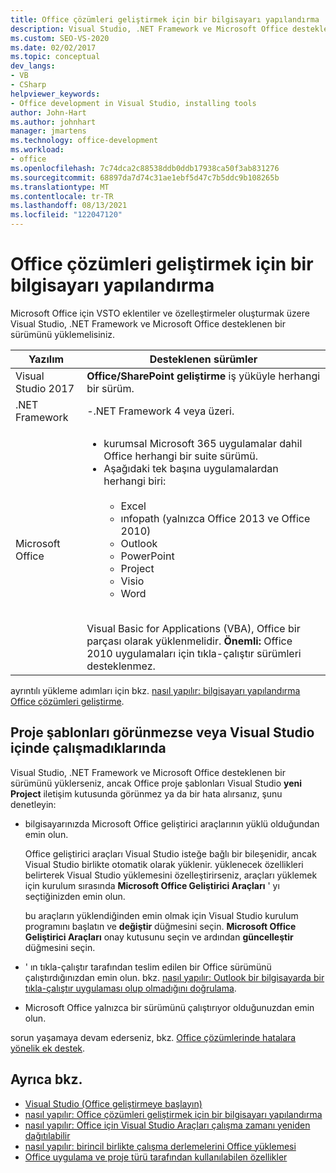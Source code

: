```yaml
---
title: Office çözümleri geliştirmek için bir bilgisayarı yapılandırma
description: Visual Studio, .NET Framework ve Microsoft Office desteklenen bir sürümünü nasıl yükleyebileceğinizi öğrenin ve böylece Microsoft Office için VSTO eklentiler ve özelleştirmeler oluşturabilirsiniz.
ms.custom: SEO-VS-2020
ms.date: 02/02/2017
ms.topic: conceptual
dev_langs:
- VB
- CSharp
helpviewer_keywords:
- Office development in Visual Studio, installing tools
author: John-Hart
ms.author: johnhart
manager: jmartens
ms.technology: office-development
ms.workload:
- office
ms.openlocfilehash: 7c74dca2c88538ddb0ddb17938ca50f3ab831276
ms.sourcegitcommit: 68897da7d74c31ae1ebf5d47c7b5ddc9b108265b
ms.translationtype: MT
ms.contentlocale: tr-TR
ms.lasthandoff: 08/13/2021
ms.locfileid: "122047120"
---
```

# <a name="configure-a-computer-to-develop-office-solutions"></a>Office çözümleri geliştirmek için bir bilgisayarı yapılandırma

Microsoft Office için VSTO eklentiler ve özelleştirmeler oluşturmak üzere Visual Studio, .NET Framework ve Microsoft Office desteklenen bir sürümünü yüklemelisiniz.

|Yazılım|Desteklenen sürümler|
|--------------|------------------------|
|Visual Studio 2017| **Office/SharePoint geliştirme** iş yüküyle herhangi bir sürüm.|
|.NET Framework|-.NET Framework 4 veya üzeri.|
|Microsoft Office|<ul><li>kurumsal Microsoft 365 uygulamalar dahil Office herhangi bir suite sürümü.</li><li>Aşağıdaki tek başına uygulamalardan herhangi biri:<br /><br /> <ul><li>Excel</li><li>ınfopath (yalnızca Office 2013 ve Office 2010)</li><li>Outlook</li><li>PowerPoint</li><li>Project</li><li>Visio</li><li>Word</li></ul></li></ul><br /> Visual Basic for Applications (VBA), Office bir parçası olarak yüklenmelidir. **Önemli:** Office 2010 uygulamaları için tıkla-çalıştır sürümleri desteklenmez.|

ayrıntılı yükleme adımları için bkz. [nasıl yapılır: bilgisayarı yapılandırma Office çözümleri geliştirme](../vsto/how-to-configure-a-computer-to-develop-office-solutions.md).

## <a name="if-project-templates-dont-appear-or-they-dont-work-in-visual-studio"></a>Proje şablonları görünmezse veya Visual Studio içinde çalışmadıklarında

Visual Studio, .NET Framework ve Microsoft Office desteklenen bir sürümünü yüklerseniz, ancak Office proje şablonları Visual Studio **yeni Project** iletişim kutusunda görünmez ya da bir hata alırsanız, şunu denetleyin:

- bilgisayarınızda Microsoft Office geliştirici araçlarının yüklü olduğundan emin olun.

     Office geliştirici araçları Visual Studio isteğe bağlı bir bileşenidir, ancak Visual Studio birlikte otomatik olarak yüklenir. yüklenecek özellikleri belirterek Visual Studio yüklemesini özelleştirirseniz, araçları yüklemek için kurulum sırasında **Microsoft Office Geliştirici Araçları** ' yı seçtiğinizden emin olun.

     bu araçların yüklendiğinden emin olmak için Visual Studio kurulum programını başlatın ve **değiştir** düğmesini seçin. **Microsoft Office Geliştirici Araçları** onay kutusunu seçin ve ardından **güncelleştir** düğmesini seçin.

- ' ın tıkla-çalıştır tarafından teslim edilen bir Office sürümünü çalıştırdığınızdan emin olun. bkz. [nasıl yapılır: Outlook bir bilgisayarda bir tıkla-çalıştır uygulaması olup olmadığını doğrulama](/previous-versions/office/developer/office-2010/ff864733(v=office.14)).

- Microsoft Office yalnızca bir sürümünü çalıştırıyor olduğunuzdan emin olun.

sorun yaşamaya devam ederseniz, bkz. [Office çözümlerinde hatalara yönelik ek destek](../vsto/additional-support-for-errors-in-office-solutions.md).

## <a name="see-also"></a>Ayrıca bkz.
- [Visual Studio &#40;Office geliştirmeye başlayın&#41;](../vsto/getting-started-office-development-in-visual-studio.md)
- [nasıl yapılır: Office çözümleri geliştirmek için bir bilgisayarı yapılandırma](../vsto/how-to-configure-a-computer-to-develop-office-solutions.md)
- [nasıl yapılır: Office için Visual Studio Araçları çalışma zamanı yeniden dağıtılabilir](../vsto/how-to-install-the-visual-studio-tools-for-office-runtime-redistributable.md)
- [nasıl yapılır: birincil birlikte çalışma derlemelerini Office yüklemesi](../vsto/how-to-install-office-primary-interop-assemblies.md)
- [Office uygulama ve proje türü tarafından kullanılabilen özellikler](../vsto/features-available-by-office-application-and-project-type.md)
